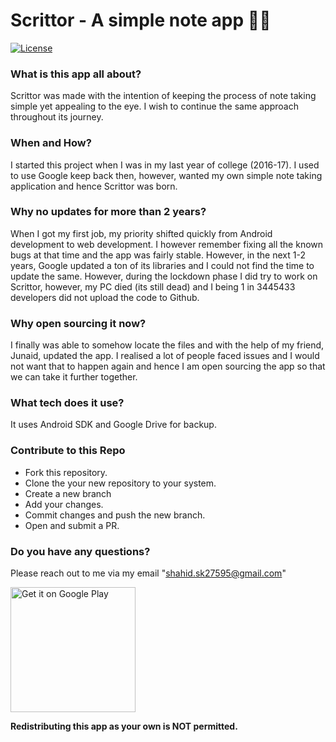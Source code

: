 # Scrittor - A simple note app 👋🏻

[![License](https://img.shields.io/badge/License-Apache%202.0-blue.svg)](https://opensource.org/licenses/Apache-2.0)

### What is this app all about?
Scrittor was made with the intention of keeping the process of note taking simple yet appealing to the eye. I wish to continue the same approach throughout its journey.

### When and How?
I started this project when I was in my last year of college (2016-17). I used to use Google keep back then, however, wanted my own simple note taking application and hence Scrittor was born.

### Why no updates for more than 2 years?
When I got my first job, my priority shifted quickly from Android development to web development. I however remember fixing all the known bugs at that time and the app was fairly stable. However, in the next 1-2 years, Google updated a ton of its libraries and I could not find the time to update the same. However, during the lockdown phase I did try to work on Scrittor, however, my PC died (its still dead) and I being 1 in 3445433 developers did not upload the code to Github. 

### Why open sourcing it now?
I finally was able to somehow locate the files and with the help of my friend, Junaid, updated the app. I realised a lot of people faced issues and I would not want that to happen again and hence I am open sourcing the app so that we can take it further together.

### What tech does it use?
It uses Android SDK and Google Drive for backup.

### Contribute to this Repo
- Fork this repository.
- Clone the your new repository to your system.
- Create a new branch
- Add your changes.
- Commit changes and push the new branch.
- Open and submit a PR.

### Do you have any questions?
Please reach out to me via my email "shahid.sk27595@gmail.com"

<a href="https://play.google.com/store/apps/details?id=com.shahid.nid"><img alt="Get it on Google Play" src="https://play.google.com/intl/en_us/badges/images/generic/en_badge_web_generic.png" width="200px"/></a>


**Redistributing this app as your own is NOT permitted.**